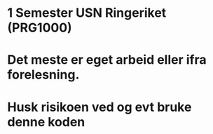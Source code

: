 # 1 Semester USN Ringeriket (PRG1000)
# Det meste er eget arbeid eller ifra forelesning. 
# Husk risikoen ved og evt bruke denne koden

